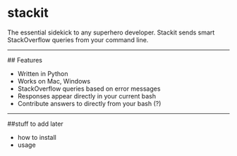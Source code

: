 # stackit
The essential sidekick to any superhero developer. Stackit sends smart StackOverflow queries from your command line.

<insert demo gif here>
<hr>
## Features
<ul>
  <li>Written in Python</li>
  <li>Works on Mac, Windows</li>
  <li>StackOverflow queries based on error messages</li>
  <li>Responses appear directly in your current bash</li>
  <li>Contribute answers to directly from your bash (?)</li>
</ul>
<hr>
##stuff to add later
<ul>
  <li>how to install</li>
  <li>usage</li>
</ul>
